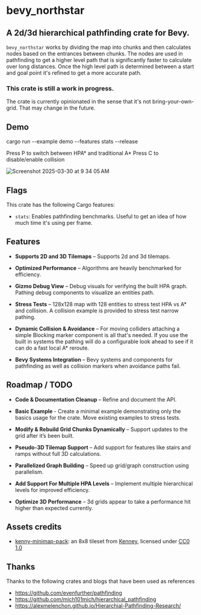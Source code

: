 # bevy_northstar
## A 2d/3d hierarchical pathfinding crate for Bevy. 

`bevy_northstar` works by dividing the map into chunks and then calculates nodes based on the entrances between chunks. The nodes are used in pathfinding to get a higher level path that is significantly faster to calculate over long distances. Once the high level path is determined between a start and goal point it's refined to get a more accurate path.

### This crate is still a work in progress.

The crate is currently opinionated in the sense that it's not bring-your-own-grid. That may change in the future.

## Demo
cargo run --example demo --features stats --release

Press P to switch between HPA* and traditional A*
Press C to disable/enable collision

![Screenshot 2025-03-30 at 9 34 05 AM](https://github.com/user-attachments/assets/e1ec3d27-3c64-4955-a8d0-afbad95c4107)


## Flags
This crate has the following Cargo features:

- `stats`: Enables pathfinding benchmarks. Useful to get an idea of how much time it's using per frame.

## Features  
- **Supports 2D and 3D Tilemaps** – Supports 2d and 3d tilemaps.  

- **Optimized Performance** – Algorithms are heavily benchmarked for efficiency.  

- **Gizmo Debug View** – Debug visuals for verifying the built HPA graph. Pathing debug components to visualize an entities path.  

- **Stress Tests** – 128x128 map with 128 entities to stress test HPA vs A* and collision. A collision example is provided to stress test narrow pathing.

- **Dynamic Collision & Avoidance** – For moving colliders attaching a simple Blocking marker component is all that's needed. If you use the built in systems the pathing will do a configurable look ahead to see if it can do a fast local A* reroute.

- **Bevy Systems Integration** – Bevy systems and components for pathfinding as well as collision markers when avoidance paths fail.

## Roadmap / TODO
- **Code & Documentation Cleanup** – Refine and document the API.
- **Basic Example** - Create a minimal example demonstrating only the basics usage for the crate. Move existing examples to stress tests.

  
- **Modify & Rebuild Grid Chunks Dynamically** – Support updates to the grid after it’s been built.    
- **Pseudo-3D Tilemap Support** – Add support for features like stairs and ramps without full 3D calculations.  
- **Parallelized Graph Building** – Speed up grid/graph construction using parallelism.  
- **Add Support For Multiple HPA Levels** – Implement multiple hierarchical levels for improved efficiency.  
- **Optimize 3D Performance** – 3d grids appear to take a performance hit higher than expected currently. 

## Assets credits
- [kenny-minimap-pack](https://kenney.nl/assets/minimap-pack): an 8x8 tileset from [Kenney](https://kenney.nl/), licensed under [CC0 1.0](https://creativecommons.org/publicdomain/zero/1.0/)


## Thanks
Thanks to the following crates and blogs that have been used as references
* https://github.com/evenfurther/pathfinding
* https://github.com/mich101mich/hierarchical_pathfinding
* https://alexmelenchon.github.io/Hierarchial-Pathfinding-Research/
